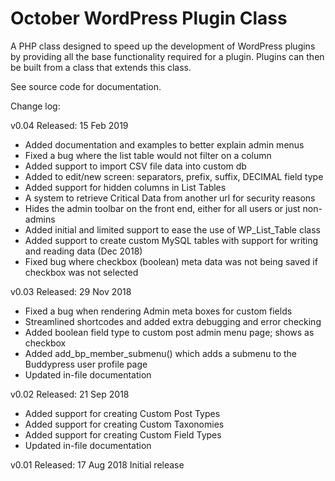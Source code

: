# October WordPress Plugin Class

A PHP class designed to speed up the development of WordPress plugins 
by providing all the base functionality required for a plugin.
Plugins can then be built from a class that extends this class.

See source code for documentation.

Change log:

v0.04
Released: 15 Feb 2019
- Added documentation and examples to better explain admin menus
- Fixed a bug where the list table would not filter on a column
- Added support to import CSV file data into custom db
- Added to edit/new screen: separators, prefix, suffix, DECIMAL field type
- Added support for hidden columns in List Tables
- A system to retrieve Critical Data from another url for security reasons
- Hides the admin toolbar on the front end, either for all users or just non-admins
- Added initial and limited support to ease the use of WP_List_Table class
- Added support to create custom MySQL tables with support for writing and reading data (Dec 2018)
- Fixed bug where checkbox (boolean) meta data was not being saved if checkbox was not selected

v0.03
Released: 29 Nov 2018
- Fixed a bug when rendering Admin meta boxes for custom fields
- Streamlined shortcodes and added extra debugging and error checking
- Added boolean field type to custom post admin menu page; shows as checkbox
- Added add_bp_member_submenu() which adds a submenu to the Buddypress user profile page
- Updated in-file documentation

v0.02
Released: 21 Sep 2018
- Added support for creating Custom Post Types
- Added support for creating Custom Taxonomies
- Added support for creating Custom Field Types
- Updated in-file documentation

v0.01
Released: 17 Aug 2018
Initial release
